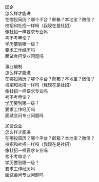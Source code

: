 国企     
怎么样才能进    
在哪投简历？哪个平台？邮箱？本地宝？微信？     
校招和社招一样吗（我现在是社招）        
像社招一样要求专业吗   
考不考申论？  
学历要到哪一级？      
要求工作经历吗        
面试会问专业问题吗       

事业编制    
怎么样才能进     
在哪投简历？哪个平台？邮箱？本地宝？微信？     
校招和社招一样吗（我现在是社招）        
像社招一样要求专业吗   
考不考申论？  
学历要到哪一级？      
要求工作经历吗        
面试会问专业问题吗   

民营企业   
怎么样才能进     
在哪投简历？哪个平台？邮箱？本地宝？微信？     
校招和社招一样吗（我现在是社招）        
像社招一样要求专业吗   
考不考申论？  
学历要到哪一级？      
要求工作经历吗        
面试会问专业问题吗   
